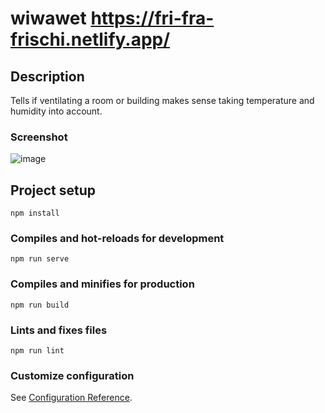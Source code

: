 # wiwawet https://fri-fra-frischi.netlify.app/

## Description
Tells if ventilating a room or building makes sense taking temperature and humidity into account.

### Screenshot
![image](https://user-images.githubusercontent.com/6859946/132358879-f84c667f-b2f0-4a20-857a-e365bb01a84f.png)


## Project setup
```
npm install
```

### Compiles and hot-reloads for development
```
npm run serve
```

### Compiles and minifies for production
```
npm run build
```

### Lints and fixes files
```
npm run lint
```

### Customize configuration
See [Configuration Reference](https://cli.vuejs.org/config/).
